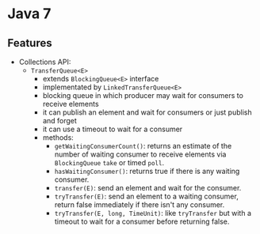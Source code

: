 # Java 7

## Features

* Collections API:
    * `TransferQueue<E>`
        * extends `BlockingQueue<E>` interface
        * implementated by `LinkedTransferQueue<E>`
        * blocking queue in which producer may wait for consumers to receive elements
        * it can publish an element and wait for consumers or just publish and forget
        * it can use a timeout to wait for a consumer
        * methods:
            * `getWaitingConsumerCount()`: returns an estimate of the number of waiting consumer to receive elements
              via `BlockingQueue` `take` or timed `poll`.
            * `hasWaitingConsumer()`: returns true if there is any waiting consumer.
            * `transfer(E)`: send an element and wait for the consumer.
            * `tryTransfer(E)`: send an element to a waiting consumer, return false immediately if there isn't any
              consumer.
            * `tryTransfer(E, long, TimeUnit)`: like `tryTransfer` but with a timeout to wait for a consumer before
              returning false.

